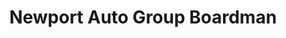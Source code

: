 ---
title: "Newport Auto Group Boardman"
url: /boardman/newport-auto-group-boardman/
shop: Autohaus
---